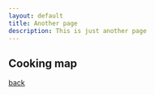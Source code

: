 ```yaml
---
layout: default
title: Another page
description: This is just another page
---
```


## Cooking map



[back](./)